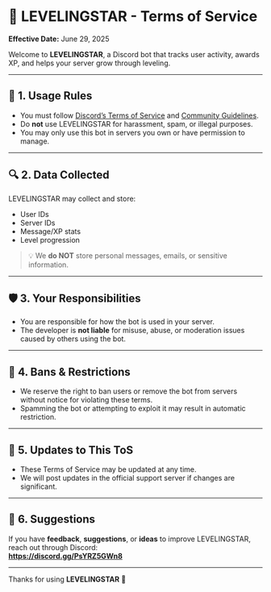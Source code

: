 # 🌟 LEVELINGSTAR - Terms of Service

**Effective Date:** June 29, 2025

Welcome to **LEVELINGSTAR**, a Discord bot that tracks user activity, awards XP, and helps your server grow through leveling.

---

## 📜 1. Usage Rules

- You must follow [Discord’s Terms of Service](https://discord.com/terms) and [Community Guidelines](https://discord.com/guidelines).
- Do **not** use LEVELINGSTAR for harassment, spam, or illegal purposes.
- You may only use this bot in servers you own or have permission to manage.

---

## 🔍 2. Data Collected

LEVELINGSTAR may collect and store:

- User IDs  
- Server IDs  
- Message/XP stats  
- Level progression

> 💡 We **do NOT** store personal messages, emails, or sensitive information.

---

## 🛡️ 3. Your Responsibilities

- You are responsible for how the bot is used in your server.
- The developer is **not liable** for misuse, abuse, or moderation issues caused by others using the bot.

---

## 🚫 4. Bans & Restrictions

- We reserve the right to ban users or remove the bot from servers without notice for violating these terms.
- Spamming the bot or attempting to exploit it may result in automatic restriction.

---

## 🔁 5. Updates to This ToS

- These Terms of Service may be updated at any time.
- We will post updates in the official support server if changes are significant.

---

## 💬 6. Suggestions

If you have **feedback**, **suggestions**, or **ideas** to improve LEVELINGSTAR, reach out through Discord:  
**https://discord.gg/PsYRZ5GWn8**

---

Thanks for using **LEVELINGSTAR** 🚀
